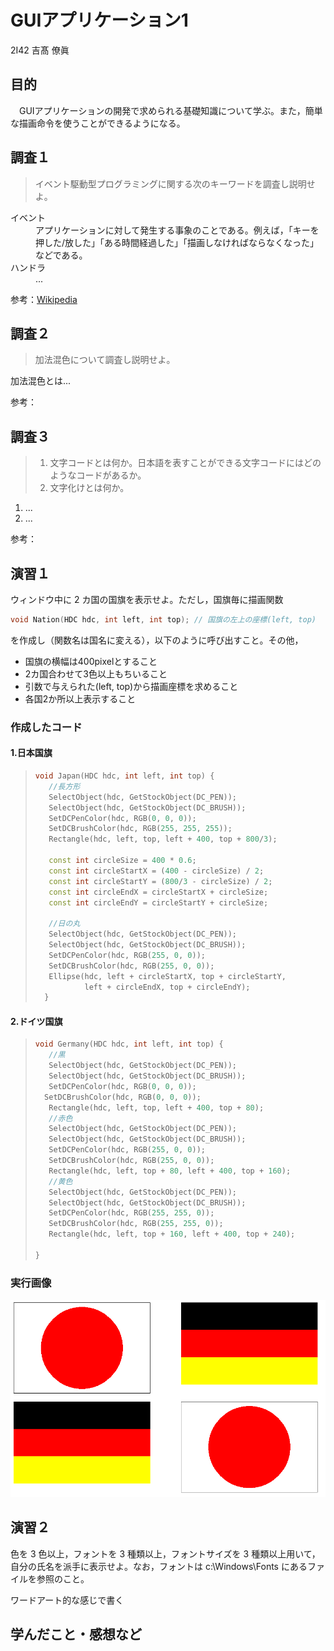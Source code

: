 # GUIアプリケーション1

2I42 吉髙 僚眞

## 目的
　GUIアプリケーションの開発で求められる基礎知識について学ぶ。また，簡単な描画命令を使うことができるようになる。

## 調査１
> イベント駆動型プログラミングに関する次のキーワードを調査し説明せよ。
<dl>
	<dt>イベント</dt>
	<dd>アプリケーションに対して発生する事象のことである。例えば，「キーを押した/放した」「ある時間経過した」「描画しなければならなくなった」などである。</dd>
	<dt>ハンドラ</dt>
	<dd>...</dd>
</dl>

参考：[Wikipedia](https://ja.wikipedia.org/wiki/%E3%82%A4%E3%83%99%E3%83%B3%E3%83%88%E9%A7%86%E5%8B%95%E5%9E%8B%E3%83%97%E3%83%AD%E3%82%B0%E3%83%A9%E3%83%9F%E3%83%B3%E3%82%B0)

## 調査２
> 加法混色について調査し説明せよ。

加法混色とは...

参考：

## 調査３
> 1. 文字コードとは何か。日本語を表すことができる文字コードにはどのようなコードがあるか。
> 2. 文字化けとは何か。
1. ...
2. ...

参考：

## 演習１
 ウィンドウ中に 2 カ国の国旗を表示せよ。ただし，国旗毎に描画関数
 ```c++
 void Nation(HDC hdc, int left, int top); // 国旗の左上の座標(left, top)
 ```
 を作成し（関数名は国名に変える），以下のように呼び出すこと。その他，
  - 国旗の横幅は400pixelとすること
  - 2カ国合わせて3色以上もちいること
  - 引数で与えられた(left, top)から描画座標を求めること
  - 各国2か所以上表示すること

### 作成したコード
#### 1.日本国旗
> ```c++
> void Japan(HDC hdc, int left, int top) {
>    //長方形
>    SelectObject(hdc, GetStockObject(DC_PEN));
>    SelectObject(hdc, GetStockObject(DC_BRUSH));
>    SetDCPenColor(hdc, RGB(0, 0, 0));
>    SetDCBrushColor(hdc, RGB(255, 255, 255));
>    Rectangle(hdc, left, top, left + 400, top + 800/3);
>    
>    const int circleSize = 400 * 0.6;
>    const int circleStartX = (400 - circleSize) / 2;
>    const int circleStartY = (800/3 - circleSize) / 2;
>    const int circleEndX = circleStartX + circleSize;
>    const int circleEndY = circleStartY + circleSize;
>
>    //日の丸
>    SelectObject(hdc, GetStockObject(DC_PEN));
>    SelectObject(hdc, GetStockObject(DC_BRUSH));
>    SetDCPenColor(hdc, RGB(255, 0, 0));
>    SetDCBrushColor(hdc, RGB(255, 0, 0));
>    Ellipse(hdc, left + circleStartX, top + circleStartY,
>			 left + circleEndX, top + circleEndY);
> 	}
> ```
 #### 2.ドイツ国旗
> ``` c++
>void Germany(HDC hdc, int left, int top) {
>    //黒
>    SelectObject(hdc, GetStockObject(DC_PEN));
>    SelectObject(hdc, GetStockObject(DC_BRUSH));
>    SetDCPenColor(hdc, RGB(0, 0, 0));
>   SetDCBrushColor(hdc, RGB(0, 0, 0));
>    Rectangle(hdc, left, top, left + 400, top + 80);
>    //赤色
>    SelectObject(hdc, GetStockObject(DC_PEN));
>    SelectObject(hdc, GetStockObject(DC_BRUSH));
>    SetDCPenColor(hdc, RGB(255, 0, 0));
>    SetDCBrushColor(hdc, RGB(255, 0, 0));
>    Rectangle(hdc, left, top + 80, left + 400, top + 160);
>    //黄色
>    SelectObject(hdc, GetStockObject(DC_PEN));
>    SelectObject(hdc, GetStockObject(DC_BRUSH));
>    SetDCPenColor(hdc, RGB(255, 255, 0));
>    SetDCBrushColor(hdc, RGB(255, 255, 0));
>    Rectangle(hdc, left, top + 160, left + 400, top + 240);
>
>}
> ```

### 実行画像
![国旗](flag.png)


## 演習２
色を 3 色以上，フォントを 3 種類以上，フォントサイズを 3 種類以上用いて，自分の氏名を派手に表示せよ。なお，フォントは c:\Windows\Fonts にあるファイルを参照のこと。

ワードアート的な感じで書く

## 学んだこと・感想など
